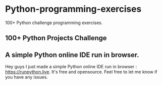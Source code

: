 # Python-programming-exercises

100+ Python challenge programming exercises.

## 100+ Python Projects Challenge 

## A simple Python online IDE run in browser.

Hey guys I just made a simple Python online IDE run in browser : https://runpython.live. It's free and opensource. Feel free to let me know if you have any issues.
